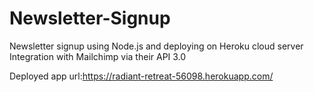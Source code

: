 # Newsletter-Signup
Newsletter signup using Node.js and deploying on Heroku cloud server
Integration with Mailchimp via their API 3.0

Deployed app url:https://radiant-retreat-56098.herokuapp.com/
